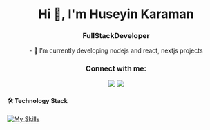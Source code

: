 <h1 align="center">Hi 👋, I'm Huseyin Karaman</h1>
<h3 align="center">FullStackDeveloper
<br>
</h3>
<p align="center">
 - 🌱 I’m currently developing nodejs and react, nextjs projects <br>
</p>
<h3 align="center">Connect with me:</h3>
<p align="center">
<a href="https://www.linkedin.com/in/huseyinkaraman"><img src="https://img.shields.io/badge/LinkedIn-Huseyin%20Karaman-006192?style=for-the-badge&logo=linkedin"></a>
<a href=mailto:hsy.krmn@gmail.com><img src="https://img.shields.io/badge/Gmail-Huseyin%20Karaman-D44638?style=for-the-badge&logo=gmail"></a> 
</p>


#### 🛠 Technology Stack
[![My Skills](https://skillicons.dev/icons?i=react,nextjs,nodejs,express,prisma,spring,tailwind,bootstrap,mysql,postgresql,mongodb)](https://skillicons.dev)
